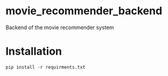 # movie_recommender_backend
Backend of the movie recommender system

# Installation

	pip install -r requirments.txt